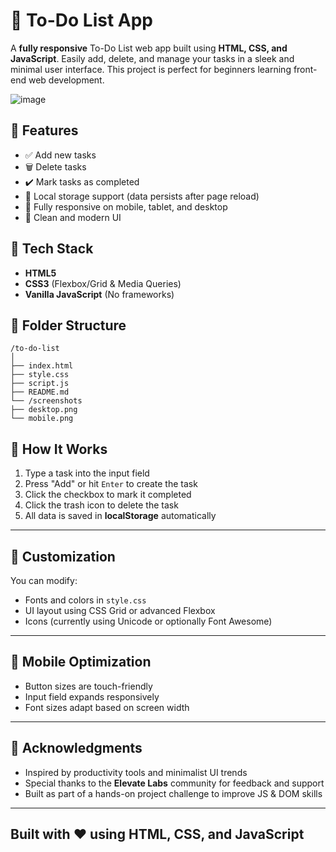 # 📝 To-Do List App

A **fully responsive** To-Do List web app built using **HTML, CSS, and JavaScript**. Easily add, delete, and manage your tasks in a sleek and minimal user interface. This project is perfect for beginners learning front-end web development.

![image](https://github.com/user-attachments/assets/242d3df3-5fec-4e96-80ad-bcd783ed46fa)



## 🚀 Features

- ✅ Add new tasks
- 🗑️ Delete tasks
- ✔️ Mark tasks as completed
- 💾 Local storage support (data persists after page reload)
- 📱 Fully responsive on mobile, tablet, and desktop
- 🌙 Clean and modern UI


## 🔧 Tech Stack

- **HTML5**
- **CSS3** (Flexbox/Grid & Media Queries)
- **Vanilla JavaScript** (No frameworks)

## 📁 Folder Structure
```
/to-do-list
│
├── index.html
├── style.css
├── script.js
├── README.md
└── /screenshots
├── desktop.png
└── mobile.png
```

## 🧩 How It Works

1. Type a task into the input field
2. Press "Add" or hit `Enter` to create the task
3. Click the checkbox to mark it completed
4. Click the trash icon to delete the task
5. All data is saved in **localStorage** automatically

---

## 🔧 Customization

You can modify:

- Fonts and colors in `style.css`
- UI layout using CSS Grid or advanced Flexbox
- Icons (currently using Unicode or optionally Font Awesome)

---

## 📱 Mobile Optimization

- Button sizes are touch-friendly
- Input field expands responsively
- Font sizes adapt based on screen width

---

## 🙏 Acknowledgments

- Inspired by productivity tools and minimalist UI trends  
- Special thanks to the **Elevate Labs** community for feedback and support  
- Built as part of a hands-on project challenge to improve JS & DOM skills

---

## Built with ❤️ using HTML, CSS, and JavaScript
